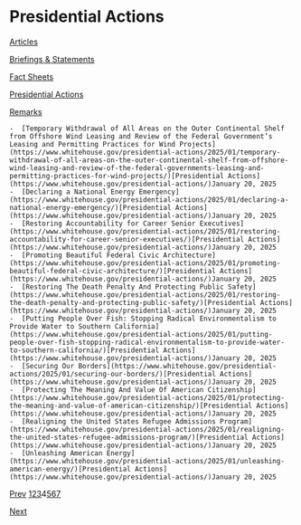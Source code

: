 # 					Presidential Actions				

[Articles](/articles/)

[Briefings &amp; Statements](/briefings-statements/)

[Fact Sheets](/fact-sheets/)

[Presidential Actions](/presidential-actions/)

[Remarks](/remarks/)

    -  [Temporary Withdrawal of All Areas on the Outer Continental Shelf from Offshore Wind Leasing and Review of the Federal Government’s Leasing and Permitting Practices for Wind Projects](https://www.whitehouse.gov/presidential-actions/2025/01/temporary-withdrawal-of-all-areas-on-the-outer-continental-shelf-from-offshore-wind-leasing-and-review-of-the-federal-governments-leasing-and-permitting-practices-for-wind-projects/)[Presidential Actions](https://www.whitehouse.gov/presidential-actions/)January 20, 2025 
    -  [Declaring a National Energy Emergency](https://www.whitehouse.gov/presidential-actions/2025/01/declaring-a-national-energy-emergency/)[Presidential Actions](https://www.whitehouse.gov/presidential-actions/)January 20, 2025 
    -  [Restoring Accountability for Career Senior Executives](https://www.whitehouse.gov/presidential-actions/2025/01/restoring-accountability-for-career-senior-executives/)[Presidential Actions](https://www.whitehouse.gov/presidential-actions/)January 20, 2025 
    -  [Promoting Beautiful Federal Civic Architecture](https://www.whitehouse.gov/presidential-actions/2025/01/promoting-beautiful-federal-civic-architecture/)[Presidential Actions](https://www.whitehouse.gov/presidential-actions/)January 20, 2025 
    -  [Restoring The Death Penalty And Protecting Public Safety](https://www.whitehouse.gov/presidential-actions/2025/01/restoring-the-death-penalty-and-protecting-public-safety/)[Presidential Actions](https://www.whitehouse.gov/presidential-actions/)January 20, 2025 
    -  [Putting People Over Fish: Stopping Radical Environmentalism to Provide Water to Southern California](https://www.whitehouse.gov/presidential-actions/2025/01/putting-people-over-fish-stopping-radical-environmentalism-to-provide-water-to-southern-california/)[Presidential Actions](https://www.whitehouse.gov/presidential-actions/)January 20, 2025 
    -  [Securing Our Borders](https://www.whitehouse.gov/presidential-actions/2025/01/securing-our-borders/)[Presidential Actions](https://www.whitehouse.gov/presidential-actions/)January 20, 2025 
    -  [Protecting The Meaning And Value Of American Citizenship](https://www.whitehouse.gov/presidential-actions/2025/01/protecting-the-meaning-and-value-of-american-citizenship/)[Presidential Actions](https://www.whitehouse.gov/presidential-actions/)January 20, 2025 
    -  [Realigning the United States Refugee Admissions Program](https://www.whitehouse.gov/presidential-actions/2025/01/realigning-the-united-states-refugee-admissions-program/)[Presidential Actions](https://www.whitehouse.gov/presidential-actions/)January 20, 2025 
    -  [Unleashing American Energy](https://www.whitehouse.gov/presidential-actions/2025/01/unleashing-american-energy/)[Presidential Actions](https://www.whitehouse.gov/presidential-actions/)January 20, 2025 

[Prev](https://www.whitehouse.gov/presidential-actions/page/3/)
[1](https://www.whitehouse.gov/presidential-actions/)[2](https://www.whitehouse.gov/presidential-actions/page/2/)[3](https://www.whitehouse.gov/presidential-actions/page/3/)4[5](https://www.whitehouse.gov/presidential-actions/page/5/)[6](https://www.whitehouse.gov/presidential-actions/page/6/)[7](https://www.whitehouse.gov/presidential-actions/page/7/)

[Next](https://www.whitehouse.gov/presidential-actions/page/5/)
